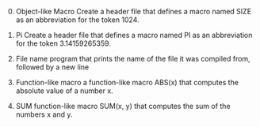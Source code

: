 0. Object-like Macro
Create a header file that defines a macro named SIZE as an abbreviation for the token 1024.

1. Pi
Create a header file that defines a macro named PI as an abbreviation for the token 3.14159265359.

2. File name
program that prints the name of the file it was compiled from, followed by a new line

3. Function-like macro
a function-like macro ABS(x) that computes the absolute value of a number x.

4. SUM
function-like macro SUM(x, y) that computes the sum of the numbers x and y.


